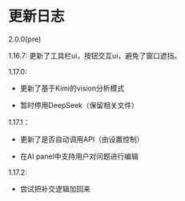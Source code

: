 # 更新日志

2.0.0(pre)

1.16.7: 更新了工具栏ui，按钮交互ui，避免了窗口遮挡。

1.17.0: 

- 更新了基于Kimi的vision分析模式

- 暂时停用DeepSeek（保留相关文件）

1.17.1：

- 更新了是否自动调用API（由设置控制）

- 在AI panel中支持用户对问题进行编辑

1.17.2:

- 尝试把补交逻辑加回来